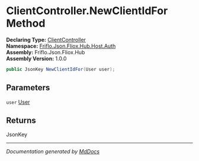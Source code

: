 ﻿<!--  
  <auto-generated>   
    The contents of this file were generated by a tool.  
    Changes to this file may be list if the file is regenerated  
  </auto-generated>   
-->

# ClientController.NewClientIdFor Method

**Declaring Type:** [ClientController](../index.md)  
**Namespace:** [Friflo.Json.Fliox.Hub.Host.Auth](../../index.md)  
**Assembly:** Friflo.Json.Fliox.Hub  
**Assembly Version:** 1.0.0

```csharp
public JsonKey NewClientIdFor(User user);
```

## Parameters

`user`  [User](../../User/index.md)

## Returns

JsonKey

___

*Documentation generated by [MdDocs](https://github.com/ap0llo/mddocs)*
